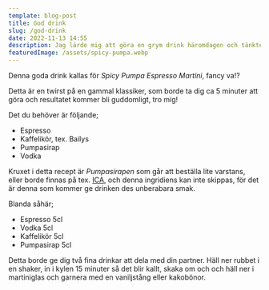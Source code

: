 ```yaml
---
template: blog-post
title: God drink
slug: /god-drink
date: 2022-11-13 14:55
description: Jag lärde mig att göra en grym drink häromdagen och tänkte dela med mig receptet här
featuredImage: /assets/spicy-pumpa.webp
---
```

 Denna goda drink kallas för *Spicy Pumpa Espresso Martini*, fancy va!?

Detta är en twirst på en gammal klassiker, som borde ta dig ca 5 minuter att göra och resultatet kommer bli guddomligt, tro mig!

Det du behöver är följande;

- Espresso
- Kaffelikör, tex. Bailys
- Pumpasirap
- Vodka

Kruxet i detta recept är *Pumpasirapen* som går att beställa lite varstans, eller borde finnas på tex. <a href="https://www.ica.se" target="_blank">ICA</a>, och denna ingridiens kan inte skippas, för det är denna som kommer ge drinken des unberabara smak.

Blanda såhär;

- Espresso 5cl
- Vodka 5cl
- Kaffelikör 5cl
- Pumpasirap 5cl

Detta borde ge dig två fina drinkar att dela med din partner. Häll ner rubbet i en shaker, in i kylen 15 minuter så det blir kallt, skaka om och och häll ner i martiniglas och garnera med en vaniljstång eller kakobönor.